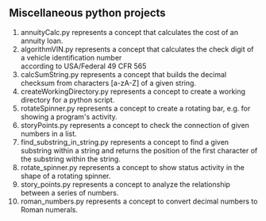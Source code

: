 <h2>Miscellaneous python projects</h2>
<ol>
<li>annuityCalc.py represents a concept that calculates the cost of an annuity loan.</li>
<li>algorithmVIN.py represents a concept that calculates the check digit of a vehicle identification number <br> according to USA/Federal 49 CFR 565</li>
<li>calcSumString.py represents a concept that builds the decimal checksum from characters [a-zA-Z] of a given string.</li>
<li>createWorkingDirectory.py represents a concept to create a working directory for a python script.</li>
<li>rotateSpinner.py represents a concept to create a rotating bar, e.g. for showing a program's activity.</li>
<li>storyPoints.py represents a concept to check the connection of given numbers in a list.</li>
<li>find_substring_in_string.py represents a concept to find a given substring within a string and returns the position of the first character of the substring within the string.</li>
<li>rotate_spinner.py represents a concept to show status activity in the shape of a rotating spinner.</li>
<li>story_points.py represents a concept to analyze the relationship between a series of numbers.</li>
<li>roman_numbers.py represents a concept to convert decimal numbers to Roman numerals.</li>
</ol>
